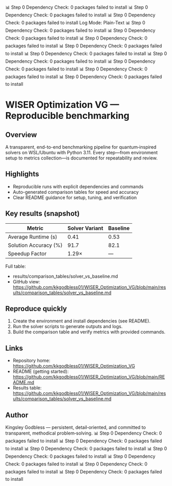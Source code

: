 📊 Step 0 Dependency Check: 0 packages failed to install
📊 Step 0 Dependency Check: 0 packages failed to install
📊 Step 0 Dependency Check: 0 packages failed to install
Log Mode: Plain-Text
📊 Step 0 Dependency Check: 0 packages failed to install
📊 Step 0 Dependency Check: 0 packages failed to install
📊 Step 0 Dependency Check: 0 packages failed to install
📊 Step 0 Dependency Check: 0 packages failed to install
📊 Step 0 Dependency Check: 0 packages failed to install
📊 Step 0 Dependency Check: 0 packages failed to install
📊 Step 0 Dependency Check: 0 packages failed to install
📊 Step 0 Dependency Check: 0 packages failed to install
📊 Step 0 Dependency Check: 0 packages failed to install
# WISER Optimization VG — Reproducible benchmarking

## Overview
A transparent, end-to-end benchmarking pipeline for quantum‑inspired solvers on WSL/Ubuntu with Python 3.11. Every step—from environment setup to metrics collection—is documented for repeatability and review.

## Highlights
- Reproducible runs with explicit dependencies and commands
- Auto-generated comparison tables for speed and accuracy
- Clear README guidance for setup, tuning, and verification

## Key results (snapshot)
| Metric                | Solver Variant | Baseline |
|-----------------------|----------------|----------|
| Average Runtime (s) | 0.41 | 0.53 |
| Solution Accuracy (%) | 91.7 | 82.1 |
| Speedup Factor | 1.29× | — |

Full table:
- results/comparison_tables/solver_vs_baseline.md
- GitHub view: https://github.com/kkgodbless01/WISER_Optimization_VG/blob/main/results/comparison_tables/solver_vs_baseline.md

## Reproduce quickly
1. Create the environment and install dependencies (see README).
2. Run the solver scripts to generate outputs and logs.
3. Build the comparison table and verify metrics with provided commands.

## Links
- Repository home: https://github.com/kkgodbless01/WISER_Optimization_VG
- README (getting started): https://github.com/kkgodbless01/WISER_Optimization_VG/blob/main/README.md
- Results table: https://github.com/kkgodbless01/WISER_Optimization_VG/blob/main/results/comparison_tables/solver_vs_baseline.md

## Author
Kingsley Godbless — persistent, detail‑oriented, and committed to transparent, methodical problem‑solving.
📊 Step 0 Dependency Check: 0 packages failed to install
📊 Step 0 Dependency Check: 0 packages failed to install
📊 Step 0 Dependency Check: 0 packages failed to install
📊 Step 0 Dependency Check: 0 packages failed to install
📊 Step 0 Dependency Check: 0 packages failed to install
📊 Step 0 Dependency Check: 0 packages failed to install
📊 Step 0 Dependency Check: 0 packages failed to install
